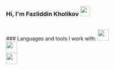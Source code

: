 ### Hi, I'm Fazliddin Kholikov <img src = "https://media.giphy.com/media/hvRJCLFzcasrR4ia7z/giphy.gif" width = "27px">
<br/>
### Languages and tools I work with:
<code><img src = "https://upload.wikimedia.org/wikipedia/commons/1/19/C_Logo.png" width = "30px"><code>
<code><img src = "https://upload.wikimedia.org/wikipedia/commons/thumb/d/d3/Python_icon_%28black_and_white%29.svg/2048px-Python_icon_%28black_and_white%29.svg.png" width = "30px"><code>
<code><img src = "https://upload.wikimedia.org/wikipedia/commons/thumb/2/29/Postgresql_elephant.svg/1985px-Postgresql_elephant.svg.png" width = "30px"><code>
